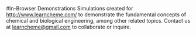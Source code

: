 #In-Browser Demonstrations
Simulations created for http://www.learncheme.com/ to demonstrate the fundamental concepts of chemical and biological engineering, among other related topics. Contact us at learncheme@gmail.com to collaborate or inquire.
